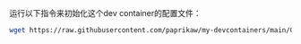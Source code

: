运行以下指令来初始化这个dev container的配置文件：
``` sh
wget https://raw.githubusercontent.com/paprikaw/my-devcontainers/main/CMU/setup.sh && chmod u+x setup.sh && setup.sh
```
